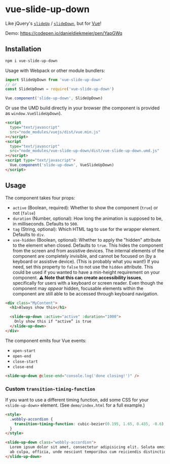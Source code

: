 # vue-slide-up-down

Like jQuery's [`slideUp`](http://api.jquery.com/slideup/) / [`slideDown`](http://api.jquery.com/slidedown/), but for [Vue](https://vuejs.org)!

Demo: https://codepen.io/danieldiekmeier/pen/YapGWq

## Installation

```sh
npm i vue-slide-up-down
```

Usage with Webpack or other module bundlers:

```js
import SlideUpDown from 'vue-slide-up-down'
// or
const SlideUpDown = require('vue-slide-up-down')

Vue.component('slide-up-down', SlideUpDown)
```

Or use the UMD build directly in your browser (the component is provided as `window.VueSlideUpDown`).

```html
<script
  type="text/javascript"
  src="node_modules/vuejs/dist/vue.min.js"
></script>
<script
  type="text/javascript"
  src="node_modules/vue-slide-up-down/dist/vue-slide-up-down.umd.js"
></script>
<script type="text/javascript">
  Vue.component('slide-up-down', VueSlideUpDown)
</script>
```

## Usage

The component takes four props:

- `active` (Boolean, required): Whether to show the component (`true`) or not (`false`)
- `duration` (Number, optional): How long the animation is supposed to be, in milliseconds. Defaults to `500`.
- `tag` (String, optional): Which HTML tag to use for the wrapper element. Defaults to `div`.
- `use-hidden` (Boolean, optional): Whether to apply the "hidden" attribute to the element when closed. Defaults to `true`. This hides the component from the screen and from assistive devices. The internal elements of the component are completely invisible, and cannot be focused on (by a keyboard or assistive device). (This is probably what you want!) If you need, set this property to `false` to not use the `hidden` attribute. This could be used if you wanted to have a min-height requirement on your component. **⚠️ Note that this can create accessibility issues**, specifically for users with a keyboard or screen reader. Even though the component may _appear_ hidden, focusable elements within the component are still able to be accessed through keyboard navigation.

```html
<div class="MyContent">
  <h1>Always show this</h1>

  <slide-up-down :active="active" :duration="1000">
    Only show this if "active” is true
  </slide-up-down>
</div>
```

The component emits four Vue events:

- `open-start`
- `open-end`
- `close-start`
- `close-end`

```html
<slide-up-down @close-end="console.log('done closing!')" />
```

### Custom `transition-timing-function`

If you want to use a different timing function, add some CSS for your `<slide-up-down>` element. (See `demo/index.html` for a full example.)

```html
<style>
  .wobbly-accordion {
    transition-timing-function: cubic-bezier(0.195, 1.65, 0.435, -0.6);
  }
</style>

<slide-up-down class="wobbly-accordion">
  Lorem ipsum dolor sit amet, consectetur adipisicing elit. Soluta omnis velit
  ab culpa, officia, unde nesciunt temporibus cum reiciendis distinctio.
</slide-up-down>
```
